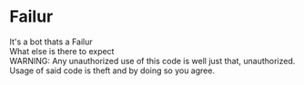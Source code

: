 # Failur
It's a bot thats a Failur  
What else is there to expect  
WARNING: Any unauthorized use of this code is well just that, unauthorized. Usage of said code is theft and by doing so you agree.
